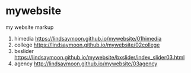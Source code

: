 # mywebsite
my website markup
1. himedia https://lindsaymoon.github.io/mywebsite/01himedia
1. college https://lindsaymoon.github.io/mywebsite/02college
1. bxslider https://lindsaymoon.github.io/mywebsite/bxslider/index_slider03.html
1. agency http://lindsaymoon.github.io/mywebsite/03agency
